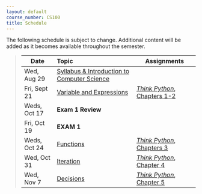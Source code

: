 ```yaml
---
layout: default
course_number: CS100
title: Schedule
---
```


The following schedule is subject to change.
Additional content will be added as it becomes available throughout the semester.


>| **Date**       | **Topic**                        |  **Assignments**                                     |
>| ---------------|:---------------------------------|------------------------------------------------------|
>| Wed, Aug 29    |  [Syllabus & Introduction to Computer Science](lectures/lecture0_intro.pdf)   |                    |
>| Fri, Sept 21   |  [Variable and Expressions](lectures/lecture1_variables_expressions.pdf)      | [*Think Python*, Chapters 1-2](https://greenteapress.com/wp/think-python-2e/)    |
>| Weds, Oct 17   |  **Exam 1 Review**                 |                                          |
>| Fri, Oct 19    |  **EXAM 1**                        |                                          |
>| Weds, Oct 24   |  [Functions](lectures/lecture3_functions.pdf)                                 | [*Think Python*, Chapters 3](https://greenteapress.com/wp/think-python-2e/)      |
>| Wed, Oct 31    |  [Iteration](lectures/lecture2_iteration.pdf)                                 | [*Think Python*, Chapter 4](https://greenteapress.com/wp/think-python-2e/)       |
>| Wed, Nov 7    |  [Decisions](lectures/lecture4_decisions.pdf)                                  | [*Think Python*, Chapter 5](https://greenteapress.com/wp/think-python-2e/)       |

<!--
-->
